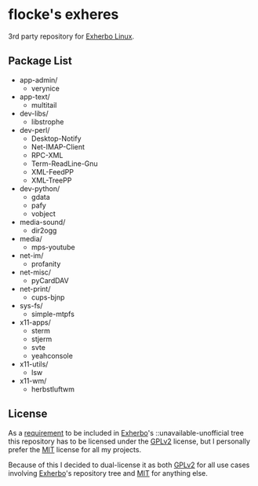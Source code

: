 # flocke's exheres

3rd party repository for [Exherbo Linux](http://www.exherbo.org).

## Package List

* app-admin/
  - verynice
* app-text/
  - multitail
* dev-libs/
  - libstrophe
* dev-perl/
  - Desktop-Notify
  - Net-IMAP-Client
  - RPC-XML
  - Term-ReadLine-Gnu
  - XML-FeedPP
  - XML-TreePP
* dev-python/
  - gdata
  - pafy
  - vobject
* media-sound/
  - dir2ogg
* media/
  - mps-youtube
* net-im/
  - profanity
* net-misc/
  - pyCardDAV
* net-print/
  - cups-bjnp
* sys-fs/
  - simple-mtpfs
* x11-apps/
  - sterm
  - stjerm
  - svte
  - yeahconsole
* x11-utils/
  - lsw
* x11-wm/
  - herbstluftwm

## License

As a [requirement](http://exherbo.org/docs/exheres-for-smarties.html#copyright_lines) to be included in
[Exherbo](http://www.exherbo.org)'s ::unavailable-unofficial tree this repository has to be licensed under
the [GPLv2](http://opensource.org/licenses/GPL-2.0) license, but I personally prefer the
[MIT](http://opensource.org/licenses/MIT) license for all my projects.

Because of this I decided to dual-license it as both [GPLv2](http://opensource.org/licenses/GPL-2.0) for
all use cases involving [Exherbo](http://www.exherbo.org)'s repository tree and
[MIT](http://opensource.org/licenses/MIT) for anything else.

